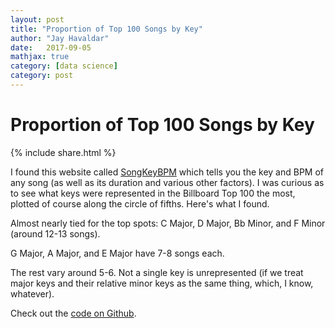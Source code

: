 ```yaml
---
layout: post
title: "Proportion of Top 100 Songs by Key"
author: "Jay Havaldar"
date:   2017-09-05
mathjax: true
category: [data science]
category: post
---
```


# Proportion of Top 100 Songs by Key

{% include share.html %}

I found this website called [SongKeyBPM](http://songkeybpm.com/) which tells you the key and BPM of any song (as well as its duration and various other factors). I was curious as to see what keys were represented in the Billboard Top 100 the most, plotted of course along the circle of fifths. Here's what I found.

<script src="https://cdnjs.cloudflare.com/ajax/libs/d3/3.5.6/d3.min.js" charset="utf-8"></script>

<div class="radarChart"></div>

Almost nearly tied for the top spots: C Major, D Major, Bb Minor, and F Minor (around 12-13 songs).

G Major, A Major, and E Major have 7-8 songs each.

The rest vary around 5-6. Not a single key is unrepresented (if we treat major keys and their relative minor keys as the same thing, which, I know, whatever).

Check out the [code on Github](https://github.com/jhavaldar/top100key).

<script>
/////////////////////////////////////////////////////////
/////////////// The Radar Chart Function ////////////////
/////////////// Written by Nadieh Bremer ////////////////
////////////////// VisualCinnamon.com ///////////////////
/////////// Inspired by the code of alangrafu ///////////
/////////////////////////////////////////////////////////

function RadarChart(id, data, options) {
  var cfg = {
   w: 400,        //Width of the circle
   h: 400,        //Height of the circle
   margin: {top: 20, right: 20, bottom: 20, left: 20}, //The margins of the SVG
   levels: 3,       //How many levels or inner circles should there be drawn
   maxValue: 0,       //What is the value that the biggest circle will represent
   labelFactor: 1.25,   //How much farther than the radius of the outer circle should the labels be placed
   wrapWidth: 30,     //The number of pixels after which a label needs to be given a new line
   opacityArea: 0.35,   //The opacity of the area of the blob
   dotRadius: 4,      //The size of the colored circles of each blog
   opacityCircles: 0.1,   //The opacity of the circles of each blob
   strokeWidth: 2,    //The width of the stroke around each blob
   roundStrokes: false, //If true the area and stroke will follow a round path (cardinal-closed)
   color: function(d){return d3.scale.category20b(d+10);} //Color function
  };
  
  //Put all of the options into a variable called cfg
  if('undefined' !== typeof options){
    for(var i in options){
    if('undefined' !== typeof options[i]){ cfg[i] = options[i]; }
    }//for i
  }
  
  //If the supplied maxValue is smaller than the actual one, replace by the max in the data
  //var maxValue = Math.max(cfg.maxValue, d3.max(data, function(i){return d3.max(i.map(function(o){return o.value;}))}));
  var maxValue = d3.max(data, function(d) { return d.value; });

  var allAxis = (data.map(function(i, j){return i.axis})), //Names of each axis
    total = allAxis.length,         //The number of different axes
    radius = Math.min(cfg.w/2, cfg.h/2),  //Radius of the outermost circle
    Format = d3.format('%'),        //Percentage formatting
    angleSlice = Math.PI * 2 / total;   //The width in radians of each "slice"
  
  //Scale for the radius
  var rScale = d3.scale.linear()
    .range([0, radius])
    .domain([0, maxValue]);
    
  /////////////////////////////////////////////////////////
  //////////// Create the container SVG and g /////////////
  /////////////////////////////////////////////////////////

  //Remove whatever chart with the same id/class was present before
  d3.select(id).select("svg").remove();
  
  //Initiate the radar chart SVG
  var svg = d3.select(id).append("svg")
      .attr("width",  cfg.w + cfg.margin.left + cfg.margin.right)
      .attr("height", cfg.h + cfg.margin.top + cfg.margin.bottom)
      .attr("class", "radar"+id);
  //Append a g element    
  var g = svg.append("g")
      .attr("transform", "translate(" + (cfg.w/2 + cfg.margin.left) + "," + (cfg.h/2 + cfg.margin.top) + ")");
  
  /////////////////////////////////////////////////////////
  ////////// Glow filter for some extra pizzazz ///////////
  /////////////////////////////////////////////////////////
  
  //Filter for the outside glow
  var filter = g.append('defs').append('filter').attr('id','glow'),
    feGaussianBlur = filter.append('feGaussianBlur').attr('stdDeviation','2.5').attr('result','coloredBlur'),
    feMerge = filter.append('feMerge'),
    feMergeNode_1 = feMerge.append('feMergeNode').attr('in','coloredBlur'),
    feMergeNode_2 = feMerge.append('feMergeNode').attr('in','SourceGraphic');

  /////////////////////////////////////////////////////////
  /////////////// Draw the Circular grid //////////////////
  /////////////////////////////////////////////////////////
  
  //Wrapper for the grid & axes
  var axisGrid = g.append("g").attr("class", "axisWrapper");
  
  //Draw the background circles
  axisGrid.selectAll(".levels")
     .data(d3.range(1,(cfg.levels+1)).reverse())
     .enter()
    .append("circle")
    .attr("class", "gridCircle")
    .attr("r", function(d, i){return radius/cfg.levels*d;})
    .style("fill", "#CDCDCD")
    .style("stroke", "#CDCDCD")
    .style("fill-opacity", cfg.opacityCircles)
    .style("filter" , "url(#glow)");

  //Text indicating at what % each level is
  axisGrid.selectAll(".axisLabel")
     .data(d3.range(1,(cfg.levels+1)).reverse())
     .enter().append("text")
     .attr("class", "axisLabel")
     .attr("x", 4)
     .attr("y", function(d){return -d*radius/cfg.levels;})
     .attr("dy", "0.4em")
     .style("font-size", "13px")
     .attr("fill", "#737373")
     .text(function(d,i) { return Format(maxValue * d/cfg.levels); });

  /////////////////////////////////////////////////////////
  //////////////////// Draw the axes //////////////////////
  /////////////////////////////////////////////////////////
  
  //Create the straight lines radiating outward from the center
  var axis = axisGrid.selectAll(".axis")
    .data(allAxis)
    .enter()
    .append("g")
    .attr("class", "axis");
  //Append the lines
  axis.append("line")
    .attr("x1", 0)
    .attr("y1", 0)
    .attr("x2", function(d, i){ return rScale(maxValue*1.1) * Math.cos(angleSlice*i - Math.PI/2); })
    .attr("y2", function(d, i){ return rScale(maxValue*1.1) * Math.sin(angleSlice*i - Math.PI/2); })
    .attr("class", "line")
    .style("stroke", "white")
    .style("stroke-width", "2px");

  //Append the labels at each axis
  axis.append("text")
    .attr("class", "legend")
    .style('font-family', 'Verdana')
    .style('font-weight', 'bold')
    .style("font-size", "18px")
    .attr("text-anchor", "middle")
    .attr("dy", "0.20em")
    .attr("x", function(d, i){ return rScale(maxValue * cfg.labelFactor) * Math.cos(angleSlice*i - Math.PI/2); })
    .attr("y", function(d, i){ return rScale(maxValue * cfg.labelFactor) * Math.sin(angleSlice*i - Math.PI/2); })
    .text(function(d){return d})
    .call(wrap, cfg.wrapWidth);

  /////////////////////////////////////////////////////////
  ///////////// Draw the radar chart blobs ////////////////
  /////////////////////////////////////////////////////////
  
  //The radial line function
  var radarLine = d3.svg.line.radial()
    .interpolate("linear-closed")
    .radius(function(d) { return rScale(d.value); })
    .angle(function(d,i) {  return i*angleSlice; });
    
  if(cfg.roundStrokes) {
    radarLine.interpolate("cardinal-closed");
  }
        
  //Create a wrapper for the blobs  
  var blobWrapper = g.selectAll(".radarWrapper")
    .data([data])
    .enter().append("g")
    .attr("class", "radarWrapper");
      
  //Append the backgrounds  
  blobWrapper
    .append("path")
    .attr("class", "radarArea")
    .attr("d", function(d,i) { return radarLine(d); })
    .style("fill", function(d,i) { return cfg.color(i); })
    .style("fill-opacity", cfg.opacityArea)
    .on('mouseover', function (d,i){
      //Dim all blobs
      d3.selectAll(".radarArea")
        .transition().duration(200)
        .style("fill-opacity", 0.1); 
      //Bring back the hovered over blob
      d3.select(this)
        .transition().duration(200)
        .style("fill-opacity", 0.7);  
    })
    .on('mouseout', function(){
      //Bring back all blobs
      d3.selectAll(".radarArea")
        .transition().duration(200)
        .style("fill-opacity", cfg.opacityArea);
    });

  //Create the outlines 
  blobWrapper.append("path")
    .attr("class", "radarStroke")
    .attr("d", function(d,i) { return radarLine(d); })
    .style("stroke-width", cfg.strokeWidth + "px")
    .style("stroke", function(d,i) { return cfg.color(i); })
    .style("fill", "none")
    .style("filter" , "url(#glow)");    

  //Append the circles
  blobWrapper.selectAll(".radarCircle")
    .data(function(d,i) { return d; })
    .enter().append("circle")
    .attr("class", "radarCircle")
    .attr("r", cfg.dotRadius)
    .attr("cx", function(d,i){ return rScale(d.value) * Math.cos(angleSlice*i - Math.PI/2); })
    .attr("cy", function(d,i){ return rScale(d.value) * Math.sin(angleSlice*i - Math.PI/2); })
    .style("fill", function(d,i,j) { return cfg.color(j); })
    .style("fill-opacity", 0.8);

  /////////////////////////////////////////////////////////
  //////// Append invisible circles for tooltip ///////////
  /////////////////////////////////////////////////////////

  //Wrapper for the invisible circles on top
  var blobCircleWrapper = g.selectAll(".radarCircleWrapper")
    .data(data)
    .enter().append("g")
    .attr("class", "radarCircleWrapper");

  //Append a set of invisible circles on top for the mouseover pop-up
  blobCircleWrapper.selectAll(".radarInvisibleCircle")
    .data(function(d,i) { return d; })
    .enter().append("circle")
    .attr("class", "radarInvisibleCircle")
    .attr("r", cfg.dotRadius*1.5)
    .attr("cx", function(d,i){ return rScale(d.value) * Math.cos(angleSlice*i - Math.PI/2); })
    .attr("cy", function(d,i){ return rScale(d.value) * Math.sin(angleSlice*i - Math.PI/2); })
    .style("fill", "#FFFFF")
    .style("pointer-events", "all")
    .on("mouseover", function(d,i) {
      newX =  parseFloat(d3.select(this).attr('cx')) - 10;
      newY =  parseFloat(d3.select(this).attr('cy')) - 10;

      tooltip
        .attr('x', newX)
        .attr('y', newY)
        .text(Format(d.value))
        .transition().duration(200)
        .style('opacity', 1);
    })
    .on("mouseout", function(){
      tooltip.transition().duration(200)
        .style("opacity", 0);
    });

  //Set up the small tooltip for when you hover over a circle
  var tooltip = g.append("text")
    .attr("class", "tooltip")
    .style("opacity", 0);

  /////////////////////////////////////////////////////////
  /////////////////// Helper Function /////////////////////
  /////////////////////////////////////////////////////////

  //Taken from http://bl.ocks.org/mbostock/7555321
  //Wraps SVG text
  function wrap(text, width) {
    text.each(function() {
    var text = d3.select(this),
      words = text.text().split(/\s+/).reverse(),
      word,
      line = [],
      lineNumber = 0,
      lineHeight = 1.4, // ems
      y = text.attr("y"),
      x = text.attr("x"),
      dy = parseFloat(text.attr("dy")),
      tspan = text.text(null).append("tspan").attr("x", x).attr("y", y).attr("dy", dy + "em");

    while (word = words.pop()) {
      line.push(word);
      tspan.text(line.join(" "));
      if (tspan.node().getComputedTextLength() > width) {
      line.pop();
      tspan.text(line.join(" "));
      line = [word];
      tspan = text.append("tspan").attr("x", x).attr("y", y).attr("dy", ++lineNumber * lineHeight + dy + "em").text(word);
      }
    }
    });
  }//wrap

}//RadarChart
</script>
<script>

/* Radar chart design created by Nadieh Bremer - VisualCinnamon.com */

////////////////////////////////////////////////////////////// 
//////////////////////// Set-Up ////////////////////////////// 
////////////////////////////////////////////////////////////// 

var margin = {top: 100, right: 100, bottom: 100, left: 100},
  width = Math.min(700, window.innerWidth - 10) - margin.left - margin.right,
  height = Math.min(width, window.innerHeight - margin.top - margin.bottom - 20);

////////////////////////////////////////////////////////////// 
////////////////////////// Data ////////////////////////////// 
////////////////////////////////////////////////////////////// 


d3.csv("/assets/circle.csv", function(data) {
  data.forEach(function(d) {
    d.axis = d.axis;
    d.value = +d.value/100;
  });

/*
var data = [
      {axis:"Battery Life",value:0.22},
      {axis:"Brand",value:0.28},
      {axis:"Contract Cost",value:0.29},
      {axis:"Design And Quality",value:0.17},
      {axis:"Have Internet Connectivity",value:0.22},
      {axis:"Large Screen",value:0.02},
      {axis:"Price Of Device",value:0.21},
      {axis:"To Be A Smartphone",value:0.50},
      {axis:"Stuff",value:0.50}
      ];
*/
////////////////////////////////////////////////////////////// 
//////////////////// Draw the Chart ////////////////////////// 
////////////////////////////////////////////////////////////// 

var color = d3.scale.ordinal()
  .range(["#EDC951","#CC333F","#00A0B0"]);

var radarChartOptions = {
  w: width,
  h: height,
  margin: margin,
  maxValue: 0.5,
  levels: 5,
  roundStrokes: true,
  color: color
};
//Call function to draw the Radar chart
RadarChart(".radarChart", data, radarChartOptions);
});
</script>

